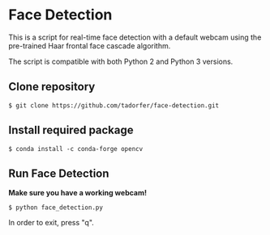 # Face Detection

This is a script for real-time face detection with a default webcam using the pre-trained Haar frontal face cascade algorithm.

The script is compatible with both Python 2 and Python 3 versions.


## Clone repository

```
$ git clone https://github.com/tadorfer/face-detection.git
```


## Install required package

```
$ conda install -c conda-forge opencv
```


## Run Face Detection

**Make sure you have a working webcam!**

```
$ python face_detection.py
```

In order to exit, press "q".
